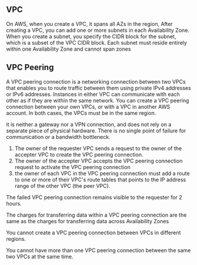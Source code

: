 VPC
------------
On AWS, when you create a VPC, it spans all AZs in the region, After creating a VPC, you can add one or more subnets in each Availability Zone. When you create a subnet, you specify the CIDR block for the subnet, which is a subset of the VPC CIDR block. Each subnet must reside entirely within one Availability Zone and cannot span zones

VPC Peering
--------------
A VPC peering connection is a networking connection between two VPCs that enables you to route traffic between them using private IPv4 addresses or IPv6 addresses. Instances in either VPC can communicate with each other as if they are within the same network. You can create a VPC peering connection between your own VPCs, or with a VPC in another AWS account. In both cases, the VPCs must be in the same region.

 it is neither a gateway nor a VPN connection, and does not rely on a separate piece of physical hardware. There is no single point of failure for communication or a bandwidth bottleneck.

1. The owner of the requester VPC sends a request to the owner of the accepter VPC to create the VPC peering connection.
2. The owner of the accepter VPC accepts the VPC peering connection request to activate the VPC peering connection
3.  the owner of each VPC in the VPC peering connection must add a route to one or more of their VPC's route tables that points to the IP address range of the other VPC (the peer VPC).

The failed VPC peering connection remains visible to the requester for 2 hours.

The charges for transferring data within a VPC peering connection are the same as the charges for transferring data across Availability Zones

You cannot create a VPC peering connection between VPCs in different regions.

You cannot have more than one VPC peering connection between the same two VPCs at the same time.
